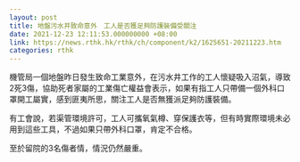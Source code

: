 ```yaml
---
layout: post
title: 地盤污水井致命意外　工人是否獲足夠防護裝備受關注
date: 2021-12-23 12:11:53.000000000 +08:00
link: https://news.rthk.hk/rthk/ch/component/k2/1625651-20211223.htm
categories: rthk
---
```


機管局一個地盤昨日發生致命工業意外，在污水井工作的工人懷疑吸入沼氣，導致2死3傷，協助死者家屬的工業傷亡權益會表示，如果有指工人只帶備一個外科口罩開工屬實，感到匪夷所思，關注工人是否無獲派足夠防護裝備。

有工會說，若渠管環境許可，工人可攜氧氣樽、穿保護衣等，但有時實際環境未必用到這些工具，不過如果只帶外科口罩，肯定不合格。

至於留院的3名傷者情，情況仍然嚴重。
